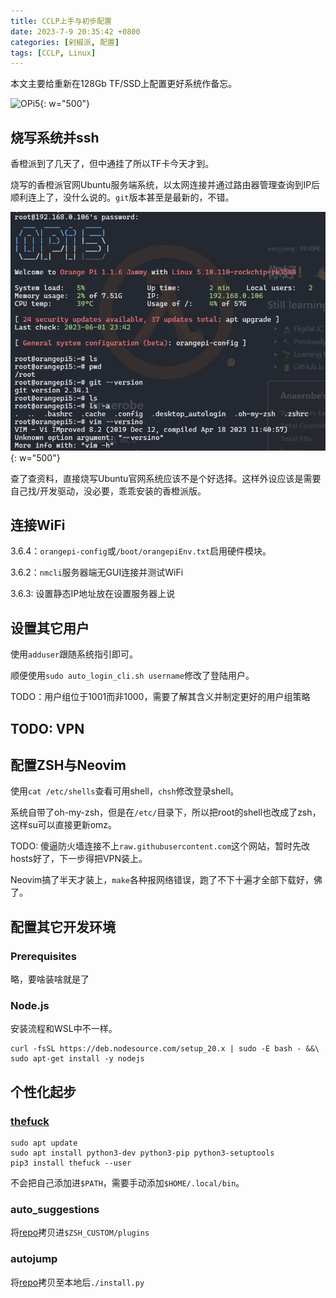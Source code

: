 ```yaml
---
title: CCLP上手与初步配置
date: 2023-7-9 20:35:42 +0800
categories: [剁椒派, 配置]
tags: [CCLP, Linux]
---
```


本文主要给重新在128Gb TF/SSD上配置更好系统作备忘。

![OPi5](/assets/posts/20230711113748.jpg){: w="500"}

## 烧写系统并ssh

香橙派到了几天了，但中通挂了所以TF卡今天才到。

烧写的香橙派官网Ubuntu服务端系统，以太网连接并通过路由器管理查询到IP后顺利连上了，没什么说的。`git`版本甚至是最新的，不错。

![Boot](/assets/posts/2023-07-09203906.png){: w="500"}

查了查资料，直接烧写Ubuntu官网系统应该不是个好选择。这样外设应该是需要自己找/开发驱动，没必要，乖乖安装的香橙派版。

## 连接WiFi

3.6.4：`orangepi-config`或`/boot/orangepiEnv.txt`启用硬件模块。

3.6.2：`nmcli`服务器端无GUI连接并测试WiFi

3.6.3: 设置静态IP地址放在设置服务器上说

## 设置其它用户

使用`adduser`跟随系统指引即可。

顺便使用`sudo auto_login_cli.sh username`修改了登陆用户。

TODO：用户组位于1001而非1000，需要了解其含义并制定更好的用户组策略

## TODO: VPN

## 配置ZSH与Neovim

使用`cat /etc/shells`查看可用shell，`chsh`修改登录shell。

系统自带了oh-my-zsh，但是在`/etc/`目录下，所以把root的shell也改成了zsh，这样su可以直接更新omz。

TODO: 傻逼防火墙连接不上`raw.githubusercontent.com`这个网站，暂时先改hosts好了，下一步得把VPN装上。

Neovim搞了半天才装上，`make`各种报网络错误，跑了不下十遍才全部下载好，佛了。

## 配置其它开发环境

### Prerequisites

略，要啥装啥就是了

### Node.js

安装流程和WSL中不一样。

```shell
curl -fsSL https://deb.nodesource.com/setup_20.x | sudo -E bash - &&\
sudo apt-get install -y nodejs
```

## 个性化起步

### [thefuck](https://github.com/nvbn/thefuck)

```shell
sudo apt update
sudo apt install python3-dev python3-pip python3-setuptools
pip3 install thefuck --user
```

不会把自己添加进`$PATH`，需要手动添加`$HOME/.local/bin`。

### auto_suggestions

将[repo](https://github.com/zsh-users/zsh-autosuggestions)拷贝进`$ZSH_CUSTOM/plugins`

### autojump

将[repo](https://github.com/wting/autojump/tree/master)拷贝至本地后`./install.py`

